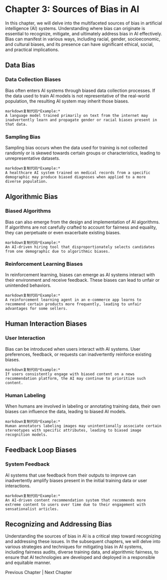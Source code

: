 Chapter 3: Sources of Bias in AI
================================

In this chapter, we will delve into the multifaceted sources of bias in artificial intelligence (AI) systems. Understanding where bias can originate is essential to recognize, mitigate, and ultimately address bias in AI effectively. Bias can manifest in various ways, including racial, gender, socioeconomic, and cultural biases, and its presence can have significant ethical, social, and practical implications.

Data Bias
---------

### Data Collection Biases

Bias often enters AI systems through biased data collection processes. If the data used to train AI models is not representative of the real-world population, the resulting AI system may inherit those biases.

    markdown复制代码*Example:*
    A language model trained primarily on text from the internet may inadvertently learn and propagate gender or racial biases present in that data.

### Sampling Bias

Sampling bias occurs when the data used for training is not collected randomly or is skewed towards certain groups or characteristics, leading to unrepresentative datasets.

    markdown复制代码*Example:*
    A healthcare AI system trained on medical records from a specific demographic may produce biased diagnoses when applied to a more diverse population.

Algorithmic Bias
----------------

### Biased Algorithms

Bias can also emerge from the design and implementation of AI algorithms. If algorithms are not carefully crafted to account for fairness and equality, they can perpetuate or even exacerbate existing biases.

    markdown复制代码*Example:*
    An AI-driven hiring tool that disproportionately selects candidates from one demographic due to algorithmic biases.

### Reinforcement Learning Biases

In reinforcement learning, biases can emerge as AI systems interact with their environment and receive feedback. These biases can lead to unfair or unintended behaviors.

    markdown复制代码*Example:*
    A reinforcement learning agent in an e-commerce app learns to recommend certain products more frequently, leading to unfair advantages for some sellers.

Human Interaction Biases
------------------------

### User Interaction

Bias can be introduced when users interact with AI systems. User preferences, feedback, or requests can inadvertently reinforce existing biases.

    markdown复制代码*Example:*
    If users consistently engage with biased content on a news recommendation platform, the AI may continue to prioritize such content.

### Human Labeling

When humans are involved in labeling or annotating training data, their own biases can influence the data, leading to biased AI models.

    markdown复制代码*Example:*
    Human annotators labeling images may unintentionally associate certain stereotypes with specific attributes, leading to biased image recognition models.

Feedback Loop Biases
--------------------

### System Feedback

AI systems that use feedback from their outputs to improve can inadvertently amplify biases present in the initial training data or user interactions.

    markdown复制代码*Example:*
    An AI-driven content recommendation system that recommends more extreme content to users over time due to their engagement with sensationalist articles.

Recognizing and Addressing Bias
-------------------------------

Understanding the sources of bias in AI is a critical step toward recognizing and addressing these issues. In the subsequent chapters, we will delve into various strategies and techniques for mitigating bias in AI systems, including fairness audits, diverse training data, and algorithmic fairness, to ensure that AI technologies are developed and deployed in a responsible and equitable manner.

Previous Chapter \| Next Chapter
